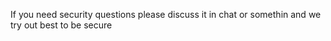 If you need security questions please discuss it in chat or somethin and we try out best to be secure
